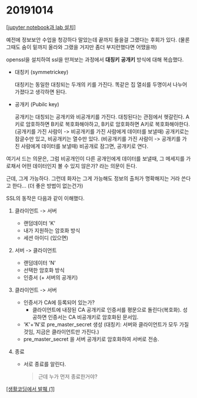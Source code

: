 # 20191014

[[jupyter notebook과 lab 설치]](
https://jupyter-notebook.readthedocs.io/en/stable/public_server.html)

예전에 정보보안 수업을 청강하다 말았는데 끝까지 들을걸 그랬다는 후회가 있다. (물론 그때도 숨이 밑까지 올라와 그랬을 거지만 좀더 부지런했다면 어땠을까)

openssl을 설치하여 ssl을 만져보는 과정에서 __대칭키__ __공개키__ 방식에 대해 복습했다.

* 대칭키 (symmetrickey)

  대칭키는 동일한 대칭되는 두개의 키를 가진다. 똑같은 집 열쇠를 두명이서 나누어 가졌다고 생각하면 된다.

* 공개키 (Pubilc key)

  공개키는 대칭되는 공개키와 비공개키를 가진다. 대칭된다는 관점에서 헷갈린다. A키로 암호하하면 B키로 복호화해야하고, B키로 암호화하면 A키로 복호화해야한다. (공개키를 가진 사람이 -> 비공개키를 가진 사람에게 데이터를 보낼때) 공개키로는 잠글수만 있고, 비공개키는 열수만 있다. (비공개키를 가진 사람이 -> 공개키를 가진 사람에게 데이터를 보낼때) 비공개로 잠그면, 공개키로 연다.

여기서 드는 의문은, 그럼 비공개인이 다른 공개인에게 데이터를 보낼때, 그 메세지를 가로채서 어떤 데이터인지 볼 수 있지 않은가? 라는 의문이 든다.

근데, 그게 가능하다. 그런데 화자는 그게 가능해도 정보의 출처가 명확해지는 거라 쓴다고 한다... (더 좋은 방법이 없는건가)

SSL의 동작은 다음과 같이 이해했다.

1. 클라이언트 -> 서버
   * 랜덤데이터 'K'
   * 내가 지원하는 암호화 방식
   * 세션 아이디 (있으면)

2. 서버 -> 클라이언트
    * 랜덤데이터 'N'
    * 선택한 암호화 방식
    * 인증서 (+ 서버의 공개키)

3. 클라이언트 -> 서버
    * 인증서가 CA에 등록되어 있는가?
      * 클라이언트에 내장된 CA 공개키로 인증서를 평문으로 돌린다(복호화). 성공하면 인증서는 CA 비공개키로 암호화된 문서임.
    * 'K'+'N'로 pre_master_secret 생성 (대칭키: 서버와 클라이언트가 모두 가질것임, 지금은 클라이언트만 가진다.)
    * pre_master_secret 을 서버 공개키로 암호화하여 서버로 전송.

4. 종료
    * 서로 종료를 알린다.
        > 근데 누가 먼저 종료한거야?

[[생활코딩에서 발췌 (1]](https://opentutorials.org/course/228/4894)

